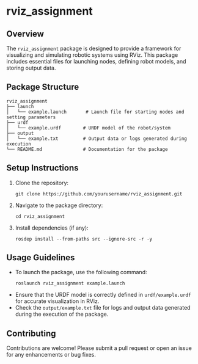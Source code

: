 # rviz_assignment

## Overview
The `rviz_assignment` package is designed to provide a framework for visualizing and simulating robotic systems using RViz. This package includes essential files for launching nodes, defining robot models, and storing output data.

## Package Structure
```
rviz_assignment
├── launch
│   └── example.launch       # Launch file for starting nodes and setting parameters
├── urdf
│   └── example.urdf        # URDF model of the robot/system
├── output
│   └── example.txt         # Output data or logs generated during execution
└── README.md               # Documentation for the package
```

## Setup Instructions
1. Clone the repository:
   ```
   git clone https://github.com/yourusername/rviz_assignment.git
   ```
2. Navigate to the package directory:
   ```
   cd rviz_assignment
   ```
3. Install dependencies (if any):
   ```
   rosdep install --from-paths src --ignore-src -r -y
   ```

## Usage Guidelines
- To launch the package, use the following command:
  ```
  roslaunch rviz_assignment example.launch
  ```
- Ensure that the URDF model is correctly defined in `urdf/example.urdf` for accurate visualization in RViz.
- Check the `output/example.txt` file for logs and output data generated during the execution of the package.

## Contributing
Contributions are welcome! Please submit a pull request or open an issue for any enhancements or bug fixes.
